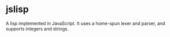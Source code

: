 # jslisp
A lisp implemented in JavaScript. It uses a home-spun lexer and parser, and supports integers and strings.
